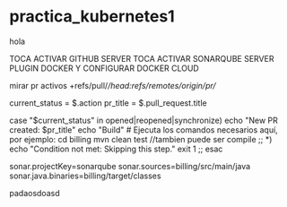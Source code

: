 # practica_kubernetes1
hola

TOCA ACTIVAR GITHUB SERVER
TOCA ACTIVAR SONARQUBE SERVER
PLUGIN DOCKER Y CONFIGURAR DOCKER CLOUD

mirar pr activos
+refs/pull/*/head:refs/remotes/origin/pr/*

current_status = $.action
pr_title = $.pull_request.title


case "$current_status" in
    opened|reopened|synchronize)
        echo "New PR created: $pr_title"
        echo "Build"
        # Ejecuta los comandos necesarios aquí, por ejemplo:
        cd billing
        mvn clean test //tambien puede ser compile 
        ;;
    *)
        echo "Condition not met: Skipping this step."
        exit 1
        ;;
esac

sonar.projectKey=sonarqube
sonar.sources=billing/src/main/java
sonar.java.binaries=billing/target/classes



padaosdoasd
